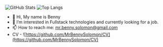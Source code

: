 ![GitHub Stats](https://github-readme-stats.vercel.app/api?username=MrBennySolomon&&show_icons=true&theme=radical)
![Top Langs](https://github-readme-stats.vercel.app/api/top-langs/?username=MrBennySolomon&layout=compact&theme=radical)
* 👋 Hi, My name is Benny
* 👀 I’m interested in Fullstack technologies and currently looking for a job.
* 📫 How to reach me: mr.benny.solomon@gmail.com
* CV - ![https://github.com/MrBennySolomon/CV](https://github.com/MrBennySolomon/CV)
